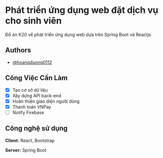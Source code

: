 
# Phát triển ứng dụng web đặt dịch vụ cho sinh viên

Đồ án K20 về phát triển ứng dụng web dựa trên Spring Boot và Reactjs




## Authors

- [@hoangduong0112](https://github.com/hoangduong0112/Student_System)

## Công Việc Cần Làm

- [x]  Tạo cơ sở dữ liệu
- [x]  Xây dựng API back-end
- [x]  Hoàn thiện giao diện người dùng
- [x]  Thanh toán VNPay
- [ ]  Notify Firebase

## Công nghệ sử dụng

**Client:** React, Bootstrap

**Server:** Spring Boot

